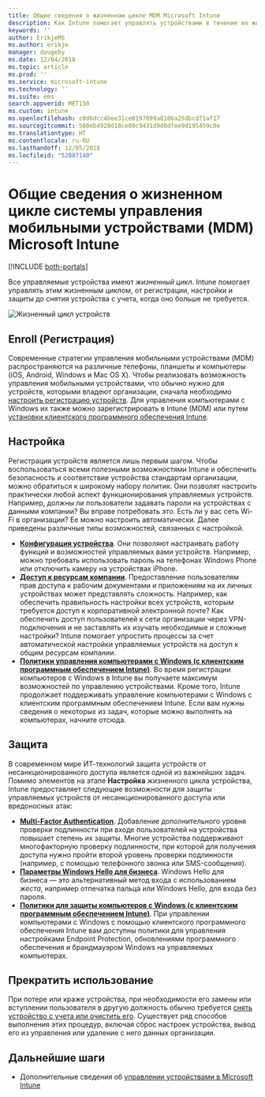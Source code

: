 ```yaml
---
title: Общие сведения о жизненном цикле MDM Microsoft Intune
description: Как Intune помогает управлять устройствами в течение их жизненного цикла — от регистрации и настройки до снятия с учета.
keywords: ''
author: ErikjeMS
ms.author: erikje
manager: dougeby
ms.date: 12/04/2018
ms.topic: article
ms.prod: ''
ms.service: microsoft-intune
ms.technology: ''
ms.suite: ems
search.appverid: MET150
ms.custom: intune
ms.openlocfilehash: c0d6dcc4bee31ce0197699a8106a25dbcd71af17
ms.sourcegitcommit: 580eb4920d18ce09c9431d9d0dfee9d195459c0e
ms.translationtype: HT
ms.contentlocale: ru-RU
ms.lasthandoff: 12/05/2018
ms.locfileid: "52887140"
---
```

# <a name="overview-of-the-microsoft-intune-mobile-device-management-mdm-lifecycle"></a>Общие сведения о жизненном цикле системы управления мобильными устройствами (MDM) Microsoft Intune

[!INCLUDE [both-portals](./includes/note-for-both-portals.md)]

Все управляемые устройства имеют *жизненный цикл*. Intune помогает управлять этим жизненным циклом, от регистрации, настройки и защиты до снятия устройства с учета, когда оно больше не требуется.

![Жизненный цикл устройств](./media/device-lifecycle.png "жизненный цикл устройств Intune")

## <a name="enroll"></a>Enroll (Регистрация)
Современные стратегии управления мобильными устройствами (MDM) распространяются на различные телефоны, планшеты и компьютеры (iOS, Android, Windows и Mac OS X). Чтобы реализовать возможность управления мобильными устройствами, что обычно нужно для устройств, которыми владеют организации, сначала необходимо [настроить регистрацию устройств](device-enrollment.md). Для управления компьютерами с Windows их также можно зарегистрировать в Intune (MDM) или путем [установки клиентского программного обеспечения Intune](manage-windows-pcs-with-microsoft-intune.md).

## <a name="configure"></a>Настройка
Регистрация устройств является лишь первым шагом. Чтобы воспользоваться всеми полезными возможностями Intune и обеспечить безопасность и соответствие устройства стандартам организации, можно обратиться к широкому набору политик. Они позволят настроить практически любой аспект функционирования управляемых устройств. Например, должны ли пользователи задавать пароли на устройствах с данными компании? Вы вправе потребовать это. Есть ли у вас сеть Wi-Fi в организации? Ее можно настроить автоматически. Далее приведены различные типы возможностей, связанных с настройкой.

- [**Конфигурация устройства**](device-profiles.md). Они позволяют настраивать работу функций и возможностей управляемых вами устройств. Например, можно требовать использовать пароль на телефонах Windows Phone или отключить камеру на устройствах iPhone.
- [**Доступ к ресурсам компании**](device-profiles.md). Предоставление пользователям прав доступа к рабочим документами и приложениям на их личных устройствах может представлять сложность. Например, как обеспечить правильность настройки всех устройств, которым требуется доступ к корпоративной электронной почте? Как обеспечить доступ пользователей к сети организации через VPN-подключения и не заставлять их изучать необходимые и сложные настройки? Intune помогает упростить процессы за счет автоматической настройки управляемых устройств на доступ к общим ресурсам компании.
- [**Политики управления компьютерами с Windows (с клиентским программным обеспечением Intune)**](common-windows-pc-management-tasks-with-the-microsoft-intune-computer-client.md). Во время регистрации компьютеров с Windows в Intune вы получаете максимум возможностей по управлению устройствами. Кроме того, Intune продолжает поддерживать управление компьютерами с Windows с клиентским программным обеспечением Intune. Если вам нужны сведения о некоторых из задач, которые можно выполнять на компьютерах, начните отсюда.

## <a name="protect"></a>Защита
В современном мире ИТ-технологий защита устройств от несанкционированного доступа является одной из важнейших задач. Помимо элементов на этапе **Настройка** жизненного цикла устройства, Intune предоставляет следующие возможности для защиты управляемых устройств от несанкционированного доступа или вредоносных атак:
- [**Multi-Factor Authentication**](multi-factor-authentication.md). Добавление дополнительного уровня проверки подлинности при входе пользователей на устройства повышает степень их защиты. Многие устройства поддерживают многофакторную проверку подлинности, при которой для получения доступа нужно пройти второй уровень проверки подлинности (например, с помощью телефонного звонка или SMS-сообщения).
- [**Параметры Windows Hello для бизнеса**](windows-hello.md). Windows Hello для бизнеса — это альтернативный метод входа с использованием *жеста*, например отпечатка пальца или Windows Hello, для входа без пароля.
- [**Политики для защиты компьютеров с Windows (с клиентским программным обеспечением Intune)**](policies-to-protect-windows-pcs-in-microsoft-intune.md). При управлении компьютерами с Windows с помощью клиентского программного обеспечения Intune вам доступны политики для управления настройками Endpoint Protection, обновлениями программного обеспечения и брандмауэром Windows на управляемых компьютерах.

## <a name="retire"></a>Прекратить использование
При потере или краже устройства, при необходимости его замены или вступлении пользователя в другую должность обычно требуется [снять устройство с учета или очистить его](device-management.md). Существует ряд способов выполнения этих процедур, включая сброс настроек устройства, вывод его из управления или удаление с него данных организации.

## <a name="next-steps"></a>Дальнейшие шаги

- Дополнительные сведения об [управлении устройствами в Microsoft Intune](device-management.md)
